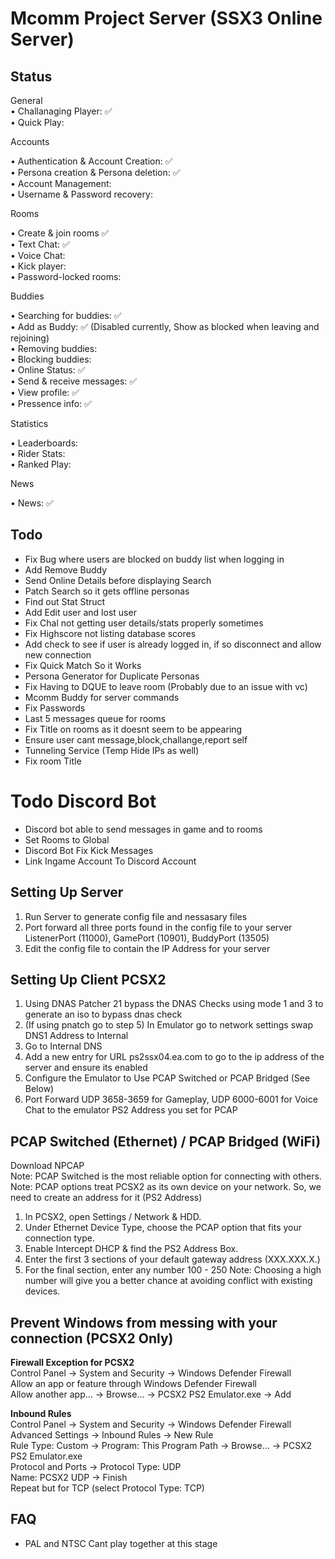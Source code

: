 ﻿# Mcomm Project Server (SSX3 Online Server)

## Status
General  
• Challanaging Player: ✅  
• Quick Play:  

Accounts  
  
• Authentication & Account Creation: ✅  
• Persona creation & Persona deletion: ✅  
• Account Management:  
• Username & Password recovery:  

Rooms  

• Create & join rooms ✅  
• Text Chat: ✅  
• Voice Chat:  
• Kick player:  
• Password-locked rooms:  

Buddies  

• Searching for buddies: ✅  
• Add as Buddy: ✅ (Disabled currently, Show as blocked when leaving and rejoining)  
• Removing buddies:  
• Blocking buddies:  
• Online Status: ✅  
• Send & receive messages: ✅  
• View profile: ✅  
• Pressence info: ✅

Statistics  

• Leaderboards:  
• Rider Stats:  
• Ranked Play:  

News  

• News: ✅

## Todo
- Fix Bug where users are blocked on buddy list when logging in
- Add Remove Buddy
- Send Online Details before displaying Search
- Patch Search so it gets offline personas
- Find out Stat Struct
- Add Edit user and lost user
- Fix Chal not getting user details/stats properly sometimes
- Fix Highscore not listing database scores
- Add check to see if user is already logged in, if so disconnect and allow new connection
- Fix Quick Match So it Works
- Persona Generator for Duplicate Personas
- Fix Having to DQUE to leave room (Probably due to an issue with vc)
- Mcomm Buddy for server commands
- Fix Passwords
- Last 5 messages queue for rooms
- Fix Title on rooms as it doesnt seem to be appearing
- Ensure user cant message,block,challange,report self
- Tunneling Service (Temp Hide IPs as well)
- Fix room Title

# Todo Discord Bot
- Discord bot able to send messages in game and to rooms
- Set Rooms to Global
- Discord Bot Fix Kick Messages
- Link Ingame Account To Discord Account

## Setting Up Server
1. Run Server to generate config file and nessasary files
2. Port forward all three ports found in the config file to your server ListenerPort (11000), GamePort (10901), BuddyPort (13505)
3. Edit the config file to contain the IP Address for your server

## Setting Up Client PCSX2
1. Using DNAS Patcher 21 bypass the DNAS Checks using mode 1 and 3 to generate an iso to bypass dnas check
2. (If using pnatch go to step 5) In Emulator go to network settings swap DNS1 Address to Internal
3. Go to Internal DNS
4. Add a new entry for URL ps2ssx04.ea.com to go to the ip address of the server and ensure its enabled
5. Configure the Emulator to Use PCAP Switched or PCAP Bridged (See Below)
6. Port Forward UDP 3658-3659 for Gameplay, UDP 6000-6001 for Voice Chat to the emulator PS2 Address you set for PCAP

## PCAP Switched (Ethernet) / PCAP Bridged (WiFi)
Download NPCAP  
Note: PCAP Switched is the most reliable option for connecting with others.  
Note: PCAP options treat PCSX2 as its own device on your network. So, we need to create an address for it (PS2 Address)  
1. In PCSX2, open Settings / Network & HDD.
2. Under Ethernet Device Type, choose the PCAP option that fits your connection type.
3. Enable Intercept DHCP & find the PS2 Address Box.
4. Enter the first 3 sections of your default gateway address (XXX.XXX.X.)
5. For the final section, enter any number 100 - 250
Note: Choosing a high number will give you a better chance at avoiding conflict with existing devices.

## Prevent Windows from messing with your connection (PCSX2 Only)  
__Firewall Exception for PCSX2__  
Control Panel -> System and Security -> Windows Defender Firewall  
Allow an app or feature through Windows Defender Firewall  
Allow another app... -> Browse... -> PCSX2 PS2 Emulator.exe -> Add  

__Inbound Rules__  
Control Panel -> System and Security -> Windows Defender Firewall  
Advanced Settings -> Inbound Rules -> New Rule  
Rule Type: Custom -> Program: This Program Path -> Browse... -> PCSX2 PS2 Emulator.exe  
Protocol and Ports -> Protocol Type: UDP  
Name: PCSX2 UDP -> Finish  
Repeat but for TCP (select Protocol Type: TCP)  

## FAQ
- PAL and NTSC Cant play together at this stage